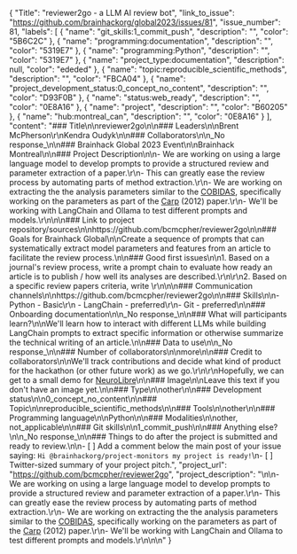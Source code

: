 {
  "Title": "reviewer2go - a LLM AI review bot",
  "link_to_issue": "https://github.com/brainhackorg/global2023/issues/81",
  "issue_number": 81,
  "labels": [
    {
      "name": "git_skills:1_commit_push",
      "description": "",
      "color": "5B6C2C"
    },
    {
      "name": "programming:documentation",
      "description": "",
      "color": "5319E7"
    },
    {
      "name": "programming:Python",
      "description": "",
      "color": "5319E7"
    },
    {
      "name": "project_type:documentation",
      "description": null,
      "color": "ededed"
    },
    {
      "name": "topic:reproducible_scientific_methods",
      "description": "",
      "color": "FBCA04"
    },
    {
      "name": "project_development_status:0_concept_no_content",
      "description": "",
      "color": "D93F0B"
    },
    {
      "name": "status:web_ready",
      "description": "",
      "color": "0E8A16"
    },
    {
      "name": "project",
      "description": "",
      "color": "B60205"
    },
    {
      "name": "hub:montreal_can",
      "description": "",
      "color": "0E8A16"
    }
  ],
  "content": "### Title\n\nreviewer2go\n\n### Leaders\n\nBrent McPherson\r\nKendra Oudyk\n\n### Collaborators\n\n_No response_\n\n### Brainhack Global 2023 Event\n\nBrainhack Montreal\n\n### Project Description\n\n- We are working on using a large language model to develop prompts to provide a structured review and parameter extraction of  a paper.\r\n- This can greatly ease the review process by automating parts of method extraction.\r\n- We are working on extracting the the analysis parameters similar to the [COBIDAS](https://www.humanbrainmapping.org/i4a/pages/index.cfm?pageid=3728), specifically working on the parameters as part of the [Carp](https://www.frontiersin.org/articles/10.3389/fnins.2012.00149/full) (2012) paper.\r\n- We'll be working with LangChain and Ollama to test different prompts and models.\r\n\n\n### Link to project repository/sources\n\nhttps://github.com/bcmcpher/reviewer2go\n\n### Goals for Brainhack Global\n\nCreate a sequence of prompts that can systematically extract model parameters and features from an article to facilitate the review process.\n\n### Good first issues\n\n1. Based on a journal's review process, write a prompt chain to evaluate how ready an article is to publish / how well its analyses are described.\r\n\r\n2. Based on a specific review papers criteria, write \r\n\n\n### Communication channels\n\nhttps://github.com/bcmcpher/reviewer2go\n\n### Skills\n\n- Python - Basic\r\n    -  LangChain - preferred\r\n- Git - preferred\n\n### Onboarding documentation\n\n_No response_\n\n### What will participants learn?\n\nWe'll learn how to interact with different LLMs while building LangChain prompts to extract specific information or otherwise summarize the technical writing of an article.\n\n### Data to use\n\n_No response_\n\n### Number of collaborators\n\nmore\n\n### Credit to collaborators\n\nWe'll track contributions and decide what kind of product for the hackathon (or other future work) as we go.\r\n\r\nHopefully, we can get to a small demo for [NeuroLibre](https://neurolibre.org/)\n\n### Image\n\nLeave this text if you don't have an image yet.\n\n### Type\n\nother\n\n### Development status\n\n0_concept_no_content\n\n### Topic\n\nreproducible_scientific_methods\n\n### Tools\n\nother\n\n### Programming language\n\nPython\n\n### Modalities\n\nother, not_applicable\n\n### Git skills\n\n1_commit_push\n\n### Anything else?\n\n_No response_\n\n### Things to do after the project is submitted and ready to review.\n\n- [ ] Add a comment below the main post of your issue saying: `Hi @brainhackorg/project-monitors my project is ready!`\n- [ ] Twitter-sized summary of your project pitch.",
  "project_url": "https://github.com/bcmcpher/reviewer2go",
  "project_description": "\n\n- We are working on using a large language model to develop prompts to provide a structured review and parameter extraction of  a paper.\r\n- This can greatly ease the review process by automating parts of method extraction.\r\n- We are working on extracting the the analysis parameters similar to the [COBIDAS](https://www.humanbrainmapping.org/i4a/pages/index.cfm?pageid=3728), specifically working on the parameters as part of the [Carp](https://www.frontiersin.org/articles/10.3389/fnins.2012.00149/full) (2012) paper.\r\n- We'll be working with LangChain and Ollama to test different prompts and models.\r\n\n\n"
}